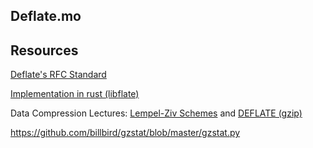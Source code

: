 ## Deflate.mo

## Resources
[Deflate's RFC Standard](https://www.rfc-editor.org/rfc/rfc1951#section-1.5)

[Implementation in rust (libflate)](https://github.com/sile/libflate)

Data Compression Lectures: [Lempel-Ziv Schemes](https://www.youtube.com/watch?v=VDXBnmr8AY0&list=PLU4IQLU9e_OpnkbCS_to64F_vw5yyg4HB&index=4) and [DEFLATE (gzip)](https://www.youtube.com/watch?v=oi2lMBBjQ8s&t=4038s)

https://github.com/billbird/gzstat/blob/master/gzstat.py